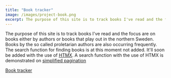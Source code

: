 ```yaml
---
title: "Book tracker"
image: /images/project-book.png
excerpt: The purpose of this site is to track books I've read and the focus are on books either by authors or books that play out in the northern Sweden. Books by the so called proletarian authors are also occurring frequently.
---
```


The purpose of this site is to track books I've read and the focus are on books either by authors or books that play out in the northern Sweden. Books by the so called proletarian authors are also occurring frequently. The search function for finding books is at this moment not added. It'll soon be added with the use of <ins>[HTMX](https://htmx.org/)</ins>. A search function with the use of HTMX is demonstrated on <ins>[simplified pagination](/projects/simplified-pagination)</ins>

<ins>[Book tracker](https://tangerine-pika-e74e45.netlify.app/)</ins>